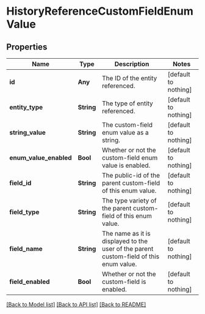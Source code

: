 # HistoryReferenceCustomFieldEnumValue


## Properties
Name | Type | Description | Notes
------------ | ------------- | ------------- | -------------
**id** | **Any** | The ID of the entity referenced. | [default to nothing]
**entity_type** | **String** | The type of entity referenced. | [default to nothing]
**string_value** | **String** | The custom-field enum value as a string. | [default to nothing]
**enum_value_enabled** | **Bool** | Whether or not the custom-field enum value is enabled. | [default to nothing]
**field_id** | **String** | The public-id of the parent custom-field of this enum value. | [default to nothing]
**field_type** | **String** | The type variety of the parent custom-field of this enum value. | [default to nothing]
**field_name** | **String** | The name as it is displayed to the user of the parent custom-field of this enum value. | [default to nothing]
**field_enabled** | **Bool** | Whether or not the custom-field is enabled. | [default to nothing]


[[Back to Model list]](../README.md#models) [[Back to API list]](../README.md#api-endpoints) [[Back to README]](../README.md)


